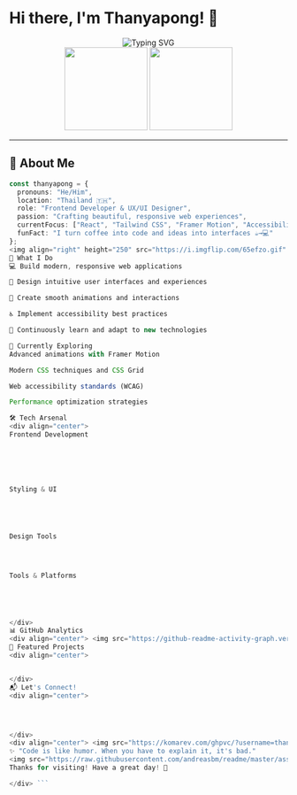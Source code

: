 # Hi there, I'm Thanyapong! 👋

<div align="center">
  <img src="https://readme-typing-svg.herokuapp.com?font=Fira+Code&size=32&duration=2800&pause=2000&color=A855F7&center=true&vCenter=true&width=940&lines=Frontend+Developer+%26+UX%2FUI+Designer;Passionate+about+Beautiful+Web+Experiences;Always+Learning+New+Technologies" alt="Typing SVG" />
</div>

<div align="center">
  <img src="https://github-readme-stats.vercel.app/api?username=thanyaphong63&theme=radical&hide_border=true&include_all_commits=true&count_private=true" height="150" />
  <img src="https://github-readme-stats.vercel.app/api/top-langs/?username=thanyaphong63&theme=radical&hide_border=true&layout=compact" height="150" />
</div>

---

## 🎨 About Me

```ts
const thanyapong = {
  pronouns: "He/Him",
  location: "Thailand 🇹🇭",
  role: "Frontend Developer & UX/UI Designer",
  passion: "Crafting beautiful, responsive web experiences",
  currentFocus: ["React", "Tailwind CSS", "Framer Motion", "Accessibility"],
  funFact: "I turn coffee into code and ideas into interfaces ☕→💻"
};
<img align="right" height="250" src="https://i.imgflip.com/65efzo.gif" alt="Coding GIF" />
🚀 What I Do
💻 Build modern, responsive web applications

🎨 Design intuitive user interfaces and experiences

🌟 Create smooth animations and interactions

♿ Implement accessibility best practices

🔄 Continuously learn and adapt to new technologies

🌱 Currently Exploring
Advanced animations with Framer Motion

Modern CSS techniques and CSS Grid

Web accessibility standards (WCAG)

Performance optimization strategies

🛠️ Tech Arsenal
<div align="center">
Frontend Development






Styling & UI





Design Tools




Tools & Platforms





</div>
📊 GitHub Analytics
<div align="center"> <img src="https://github-readme-activity-graph.vercel.app/graph?username=thanyaphong63&radius=16&theme=react&area=true" height="300" /> </div> <div align="center"> <img src="https://streak-stats.demolab.com?user=thanyaphong63&locale=en&mode=daily&theme=radical&hide_border=true" height="150" /> <img src="https://github-profile-trophy.vercel.app/?username=thanyaphong63&theme=radical&no-frame=true&margin-w=4" height="150" /> </div>
🎯 Featured Projects
<div align="center">


</div>
📬 Let's Connect!
<div align="center">




</div>
<div align="center"> <img src="https://komarev.com/ghpvc/?username=thanyaphong63&label=Profile%20views&color=0e75b6&style=flat" />
✨ "Code is like humor. When you have to explain it, it's bad."
<img src="https://raw.githubusercontent.com/andreasbm/readme/master/assets/lines/colored.png" width="100%" />
Thanks for visiting! Have a great day! 🌟

</div> ```
